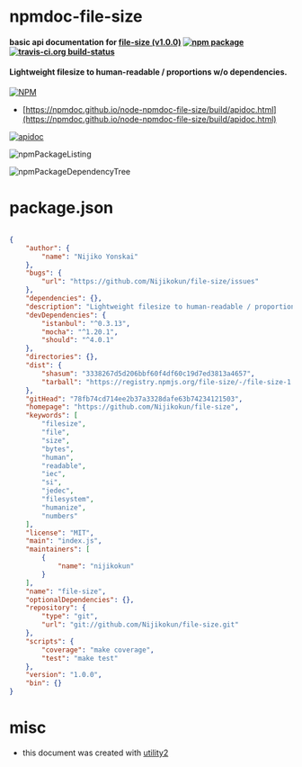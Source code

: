 # npmdoc-file-size

#### basic api documentation for  [file-size (v1.0.0)](https://github.com/Nijikokun/file-size)  [![npm package](https://img.shields.io/npm/v/npmdoc-file-size.svg?style=flat-square)](https://www.npmjs.org/package/npmdoc-file-size) [![travis-ci.org build-status](https://api.travis-ci.org/npmdoc/node-npmdoc-file-size.svg)](https://travis-ci.org/npmdoc/node-npmdoc-file-size)

#### Lightweight filesize to human-readable / proportions w/o dependencies.

[![NPM](https://nodei.co/npm/file-size.png?downloads=true&downloadRank=true&stars=true)](https://www.npmjs.com/package/file-size)

- [https://npmdoc.github.io/node-npmdoc-file-size/build/apidoc.html](https://npmdoc.github.io/node-npmdoc-file-size/build/apidoc.html)

[![apidoc](https://npmdoc.github.io/node-npmdoc-file-size/build/screenCapture.buildCi.browser.%252Ftmp%252Fbuild%252Fapidoc.html.png)](https://npmdoc.github.io/node-npmdoc-file-size/build/apidoc.html)

![npmPackageListing](https://npmdoc.github.io/node-npmdoc-file-size/build/screenCapture.npmPackageListing.svg)

![npmPackageDependencyTree](https://npmdoc.github.io/node-npmdoc-file-size/build/screenCapture.npmPackageDependencyTree.svg)



# package.json

```json

{
    "author": {
        "name": "Nijiko Yonskai"
    },
    "bugs": {
        "url": "https://github.com/Nijikokun/file-size/issues"
    },
    "dependencies": {},
    "description": "Lightweight filesize to human-readable / proportions w/o dependencies.",
    "devDependencies": {
        "istanbul": "^0.3.13",
        "mocha": "^1.20.1",
        "should": "^4.0.1"
    },
    "directories": {},
    "dist": {
        "shasum": "3338267d5d206bbf60f4df60c19d7ed3813a4657",
        "tarball": "https://registry.npmjs.org/file-size/-/file-size-1.0.0.tgz"
    },
    "gitHead": "78fb74cd714ee2b37a3328dafe63b74234121503",
    "homepage": "https://github.com/Nijikokun/file-size",
    "keywords": [
        "filesize",
        "file",
        "size",
        "bytes",
        "human",
        "readable",
        "iec",
        "si",
        "jedec",
        "filesystem",
        "humanize",
        "numbers"
    ],
    "license": "MIT",
    "main": "index.js",
    "maintainers": [
        {
            "name": "nijikokun"
        }
    ],
    "name": "file-size",
    "optionalDependencies": {},
    "repository": {
        "type": "git",
        "url": "git://github.com/Nijikokun/file-size.git"
    },
    "scripts": {
        "coverage": "make coverage",
        "test": "make test"
    },
    "version": "1.0.0",
    "bin": {}
}
```



# misc
- this document was created with [utility2](https://github.com/kaizhu256/node-utility2)
